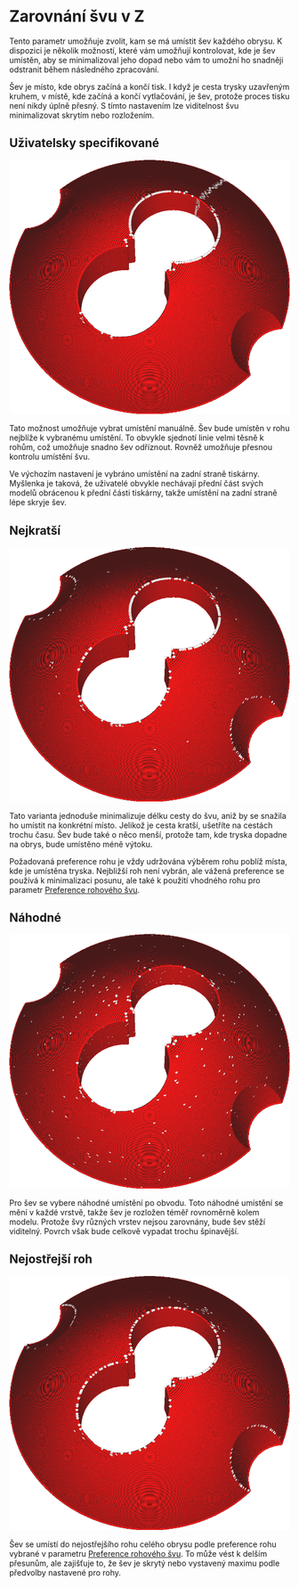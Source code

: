 Zarovnání švu v Z
====
Tento parametr umožňuje zvolit, kam se má umístit šev každého obrysu. K dispozici je několik možností, které vám umožňují kontrolovat, kde je šev umístěn, aby se minimalizoval jeho dopad nebo vám to umožní ho snadněji odstranit během následného zpracování.

Šev je místo, kde obrys začíná a končí tisk. I když je cesta trysky uzavřeným kruhem, v místě, kde začíná a končí vytlačování, je šev, protože proces tisku není nikdy úplně přesný. S tímto nastavením lze viditelnost švu minimalizovat skrytím nebo rozložením.

Uživatelsky specifikované
----
![Uživatelsky specifikované](../../../articles/images/z_seam_type_user.png)

Tato možnost umožňuje vybrat umístění manuálně. Šev bude umístěn v rohu nejblíže k vybranému umístění. To obvykle sjednotí linie velmi těsně k rohům, což umožňuje snadno šev odříznout. Rovněž umožňuje přesnou kontrolu umístění švu.

Ve výchozím nastavení je vybráno umístění na zadní straně tiskárny. Myšlenka je taková, že uživatelé obvykle nechávají přední část svých modelů obrácenou k přední části tiskárny, takže umístění na zadní straně lépe skryje šev.

Nejkratší
----
![Nejkratší](../../../articles/images/z_seam_type_shortest.png)

Tato varianta jednoduše minimalizuje délku cesty do švu, aniž by se snažila ho umístit na konkrétní místo. Jelikož je cesta kratší, ušetříte na cestách trochu času. Šev bude také o něco menší, protože tam, kde tryska dopadne na obrys, bude umístěno méně výtoku.

Požadovaná preference rohu je vždy udržována výběrem rohu poblíž místa, kde je umístěna tryska. Nejbližší roh není vybrán, ale vážená preference se používá k minimalizaci posunu, ale také k použití vhodného rohu pro parametr [Preference rohového švu](z_seam_corner.md).

Náhodné
----
![Náhodné](../../../articles/images/z_seam_type_random.png)

Pro šev se vybere náhodné umístění po obvodu. Toto náhodné umístění se mění v každé vrstvě, takže šev je rozložen téměř rovnoměrně kolem modelu. Protože švy různých vrstev nejsou zarovnány, bude šev stěží viditelný. Povrch však bude celkově vypadat trochu špinavější.

Nejostřejší roh
----
![Nejostřejší roh](../../../articles/images/z_seam_type_sharpest.png)

Šev se umístí do nejostřejšího rohu celého obrysu podle preference rohu vybrané v parametru [Preference rohového švu](z_seam_corner.md). To může vést k delším přesunům, ale zajišťuje to, že šev je skrytý nebo vystavený maximu podle předvolby nastavené pro rohy.